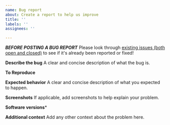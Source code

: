 ```yaml
---
name: Bug report
about: Create a report to help us improve
title: ''
labels: ''
assignees: ''

---
```



***BEFORE POSTING A BUG REPORT*** Please look through [existing issues (both open and closed)](https://github.com/librosa/librosa/issues?q=is%3Aissue) to see if it's already been reported or fixed!


**Describe the bug**
A clear and concise description of what the bug is.


**To Reproduce**
<!--
Example:
```
import librosa

# Generate one frame of random STFT-like energy
S = np.random.randn(1025, 1)**2

contrast = librosa.feature.spectral_contrast(S=S)
```
If the code is too long, feel free to put it in a public gist and link
it in the issue: https://gist.github.com
-->

**Expected behavior**
A clear and concise description of what you expected to happen.

**Screenshots**
If applicable, add screenshots to help explain your problem.

**Software versions***
<!--
Please run the following Python code snippet and paste the output below.
```
import platform; print(platform.platform())
import sys; print("Python", sys.version)
import numpy; print("NumPy", numpy.__version__)
import scipy; print("SciPy", scipy.__version__)
import librosa; print("librosa", librosa.__version__)

librosa.show_versions()
```
-->

**Additional context**
Add any other context about the problem here.
